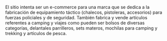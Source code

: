 El sitio intenta ser un e-commerce para una marca que se dedica a la fabricación
de equipamiento táctico (chalecos, pistoleras, accesorios) para fuerzas policiales
y de seguridad. También fabrica y vende artículos referentes a camping y viajes
como pueden ser bolsos de diversas categorías, delantales parrilleros, sets
materos, mochilas para camping y trekking y artículos de pesca.
